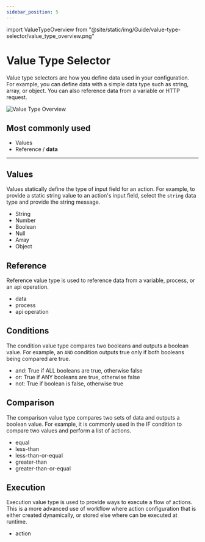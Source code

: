 ```yaml
---
sidebar_position: 5
---
```


import ValueTypeOverview from "@site/static/img/Guide/value-type-selector/value_type_overview.png"

# Value Type Selector

Value type selectors are how you define data used in your configuration. For example, you can define data with a simple data type such as string, array, or object. You can also reference data from a variable or HTTP request.

<div class="myResponsiveImg">
    <img src={ValueTypeOverview} alt="Value Type Overview" class="myResponsiveImg"/>
</div>

## Most commonly used

- Values
- Reference / **data**

---

## Values

Values statically define the type of input field for an action. For example, to provide a static string value to an action's input field, select the `string` data type and provide the string message.

- String
- Number
- Boolean
- Null
- Array
- Object

## Reference

Reference value type is used to reference data from a variable, process, or an api operation.

- data
- process
- api operation

## Conditions

The condition value type compares two booleans and outputs a boolean value. For example, an `AND` condition outputs true only if both booleans being compared are true.

- and: True if ALL booleans are true, otherwise false
- or: True if ANY booleans are true, otherwise false
- not: True if boolean is false, otherwise true

## Comparison

The comparison value type compares two sets of data and outputs a boolean value. For example, it is commonly used in the IF condition to compare two values and perform a list of actions.

- equal
- less-than
- less-than-or-equal
- greater-than
- greater-than-or-equal

## Execution

Execution value type is used to provide ways to execute a flow of actions. This is a more advanced use of workflow where action configuration that is either created dynamically, or stored else where can be executed at runtime.

- action
